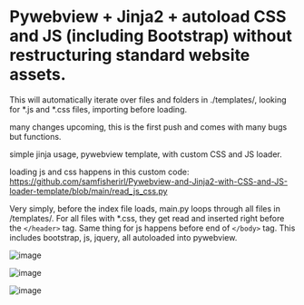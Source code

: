 # 
# Pywebview + Jinja2 + autoload CSS and JS (including Bootstrap) without restructuring standard website assets. 

 This will automatically iterate over files and folders in ./templates/, looking for *.js and *.css files, importing before loading. 


many changes upcoming, this is the first push and comes with many bugs but functions.  

simple jinja usage, pywebview template, with custom CSS and JS loader. 

loading js and css happens in this custom code: https://github.com/samfisherirl/Pywebview-and-Jinja2-with-CSS-and-JS-loader-template/blob/main/read_js_css.py

Very simply, before the index file loads, main.py loops through all files in /templates/. For all files with  *.css, they get read and inserted right before the  `</header>` tag. Same thing for js happens before end of `</body>` tag. 
This includes bootstrap, js, jquery, all autoloaded into pywebview.

 ![image](https://user-images.githubusercontent.com/98753696/220928356-187783ac-c764-4c68-b735-6ed1a6fa9963.png)


 ![image](https://user-images.githubusercontent.com/98753696/220921720-296a935a-f479-4761-b50c-f1b96ebe65fd.png)



![image](https://user-images.githubusercontent.com/98753696/220921326-9da8f698-16cf-4a4e-92ee-3fa03fcc1906.png)

